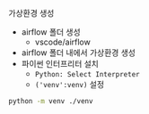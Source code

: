가상환경 생성
- airflow 폴더 생성
	- vscode/airflow
- airflow 폴더 내에서 가상환경 생성
- 파이썬 인터프리터 설치
	- `Python: Select Interpreter`
	- `('venv':venv)` 설정

```bash
python -m venv ./venv
```